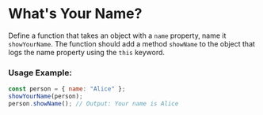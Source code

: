 # What's Your Name?

Define a function that takes an object with a `name` property, name it `showYourName`. The function should add a method `showName` to the object that logs the name property using the `this` keyword.

### Usage Example:

```js
const person = { name: "Alice" };
showYourName(person);
person.showName(); // Output: Your name is Alice
```
